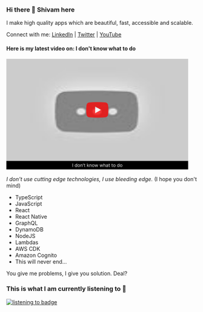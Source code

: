 ### Hi there 👋 Shivam here

I make high quality apps which are beautiful, fast, accessible and scalable.

Connect with me: [LinkedIn](https://www.linkedin.com/in/shivamjoker/) | [Twitter](https://twitter.com/ShivamJoker) | [YouTube](https://www.youtube.com/@CreativeJE) 

#### Here is my latest video on: I don't know what to do

<a id="latest-vid-link" href="https://youtu.be/dQw4w9WgXcQ">
  <img src="https://raw.githubusercontent.com/ShivamJoker/shivamjoker/master/latest-video.svg" alt="thumbnail for my latest video" width="480"/>
</a>


*I don't use cutting edge technologies, I use bleeding edge.* (I hope you don't mind)

- TypeScript
- JavaScript
- React
- React Native
- GraphQL
- DynamoDB
- NodeJS
- Lambdas
- AWS CDK
- Amazon Cognito
- This will never end...

You give me problems, I give you solution. Deal?

### This is what I am currently listening to 🤘

<a href="https://github.com/ShivamJoker/shivamjoker/commits/master/music-badge.svg">
<img alt="listening to badge" src="https://listen2.netlify.app/.netlify/functions/getimg" width="300">
</a>

